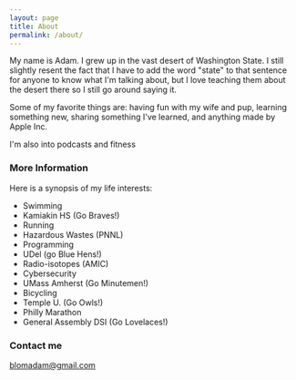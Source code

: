 ```yaml
---
layout: page
title: About
permalink: /about/
---
```


My name is Adam.  I grew up in the vast desert of Washington State.  I still slightly resent the fact that I have to add the word "state" to that sentence for anyone to know what I'm talking about, but I love teaching them about the desert there so I still go around saying it.

Some of my favorite things are: having fun with my wife and pup, learning something new, sharing something I've learned, and anything made by Apple Inc.

I'm also into podcasts and fitness

### More Information

Here is a synopsis of my life interests:

 - Swimming
 - Kamiakin HS  (Go Braves!)
 - Running
 - Hazardous Wastes (PNNL)
 - Programming
 - UDel (go Blue Hens!)
 - Radio-isotopes (AMIC)
 - Cybersecurity
 - UMass Amherst (Go Minutemen!)
 - Bicycling
 - Temple U. (Go Owls!)
 - Philly Marathon
 - General Assembly DSI (Go Lovelaces!)

### Contact me

[blomadam@gmail.com](mailto:blomadam@gmail.com)